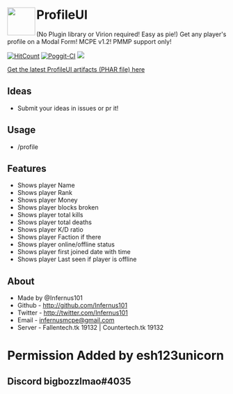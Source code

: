 # ProfileUI<img src="https://raw.githubusercontent.com/Infernus101/ProfileUI/0690f5e61a9f7af02c30342d4d6414a630de47fc/icon.png" height="64" width="64" align="left"></img>
(No Plugin library or Virion required! Easy as pie!)
Get any player's profile on a Modal Form! MCPE v1.2! PMMP support only!

[![HitCount](http://hits.dwyl.io/Infernus101/ProfileUI.svg)](http://hits.dwyl.io/Infernus101/ProfileUI)
[![Poggit-CI](https://poggit.pmmp.io/ci.shield/Infernus101/ProfileUI/ProfileUI)](https://poggit.pmmp.io/ci/Infernus101/ProfileUI/ProfileUI)
[![](https://poggit.pmmp.io/shield.dl.total/ProfileUI)](https://poggit.pmmp.io/p/ProfileUI)

[Get the latest ProfileUI artifacts (PHAR file) here](https://poggit.pmmp.io/ci/Infernus101/ProfileUI/ProfileUI)

## Ideas
- Submit your ideas in issues or pr it!

## Usage
- /profile <player>

## Features
- Shows player Name
- Shows player Rank
- Shows player Money
- Shows player blocks broken
- Shows player total kills
- Shows player total deaths
- Shows player K/D ratio
- Shows player Faction if there
- Shows player online/offline status
- Shows player first joined date with time
- Shows player Last seen if player is offline

## About
- Made by @Infernus101
- Github - http://github.com/Infernus101
- Twitter - http://twitter.com/Infernus101
- Email - infernusmcpe@gmail.com
- Server - Fallentech.tk 19132 | Countertech.tk 19132

# Permission Added by esh123unicorn
## Discord bigbozzlmao#4035
